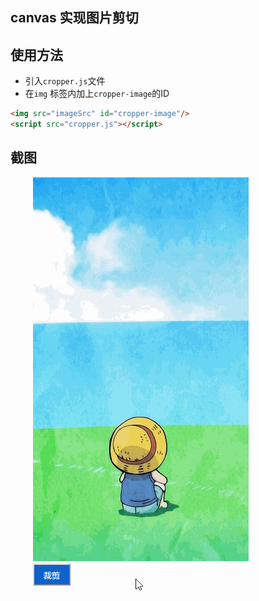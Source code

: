 ## canvas 实现图片剪切

## 使用方法
- 引入`cropper.js`文件
- 在`img` 标签内加上`cropper-image`的ID
```html
<img src="imageSrc" id="cropper-image"/>
<script src="cropper.js"></script>
```

## 截图
![cropper-image](./screenshots/cropper-image.gif)